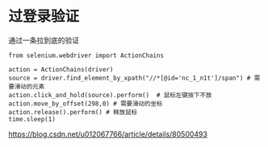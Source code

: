 # 过登录验证

通过一条拉到底的验证

```
from selenium.webdriver import ActionChains
 
action = ActionChains(driver)
source = driver.find_element_by_xpath("//*[@id='nc_1_n1t']/span") # 需要滑动的元素
action.click_and_hold(source).perform()  # 鼠标左键按下不放
action.move_by_offset(298,0) # 需要滑动的坐标
action.release().perform() # 释放鼠标
time.sleep(1)
```

<https://blog.csdn.net/u012067766/article/details/80500493>
